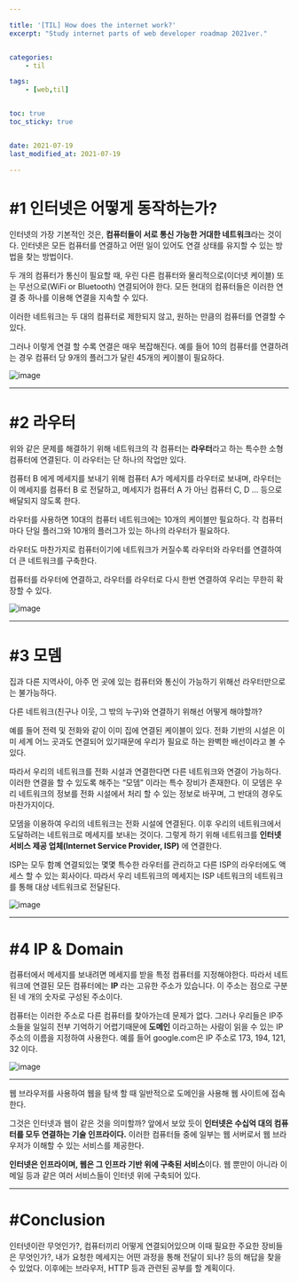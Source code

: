 ```yaml
---

title: '[TIL] How does the internet work?'
excerpt: "Study internet parts of web developer roadmap 2021ver."


categories:
    - til

tags:
    - [web,til]


toc: true
toc_sticky: true


date: 2021-07-19
last_modified_at: 2021-07-19

---
```


# #1 인터넷은 어떻게 동작하는가?

인터넷의 가장 기본적인 것은, **컴퓨터들이 서로 통신 가능한 거대한 네트워크**라는 것이다.
인터넷은 모든 컴퓨터를 연결하고 어떤 일이 있어도 연결 상태를 유지할 수 있는 방법을 찾는 방법이다.

두 개의 컴퓨터가 통신이 필요할 때, 우린 다른 컴퓨터와 물리적으로(이더넷 케이블) 또는 무선으로(WiFi or Bluetooth) 연결되어야 한다. 모든 현대의 컴퓨터들은 이러한 연결 중 하나를 이용해 연결을 지속할 수 있다.

이러한 네트워크는 두 대의 컴퓨터로 제한되지 않고, 원하는 만큼의 컴퓨터를 연결할 수 있다.

그러나 이렇게 연결 할 수록 연결은 매우 복잡해진다. 예를 들어 10의 컴퓨터를 연결하려는 경우 컴퓨터 당 9개의 플러그가 달린 45개의 케이블이 필요하다.

![image](https://mdn.mozillademos.org/files/8443/internet-schema-2.png)

---

# #2 라우터

위와 같은 문제를 해결하기 위해 네트워크의 각 컴퓨터는 **라우터**라고 하는 특수한 소형 컴퓨터에 연결된다. 이 라우터는 단 하나의 작업만 있다.

컴퓨터 B 에게 메세지를 보내기 위해 컴퓨터 A가 메세지를 라우터로 보내며, 라우터는 이 메세지를 컴퓨터 B 로 전달하고, 메세지가 컴퓨터 A 가 아닌 컴퓨터 C, D … 등으로 배달되지 않도록 한다.

라우터를 사용하면 10대의 컴퓨터 네트워크에는 10개의 케이블만 필요하다. 각 컴퓨터마다 단일 플러그와 10개의 플러그가 있는 하나의 라우터가 필요하다.

라우터도 마찬가지로 컴퓨터이기에 네트워크가 커질수록 라우터와 라우터를 연결하여 더 큰 네트워크를 구축한다.

컴퓨터를 라우터에 연결하고, 라우터를 라우터로 다시 한번 연결하여 우리는 무한히 확장할 수 있다.


![image](https://mdn.mozillademos.org/files/8445/internet-schema-3.png)

---

# #3 모뎀

집과 다른 지역사이, 아주 먼 곳에 있는 컴퓨터와 통신이 가능하기 위해선 라우터만으로는 불가능하다. 

다른 네트워크(친구나 이웃, 그 밖의 누구)와 연결하기 위해선 어떻게 해야할까?

예를 들어 전력 및 전화와 같이 이미 집에 연결된 케이블이 있다. 전화 기반의 시설은 이미 세계 어느 곳과도 연결되어 있기때문에 우리가 필요로 하는 완벽한 배선이라고 볼 수 있다.

따라서 우리의 네트워크를 전화 시설과 연결한다면 다른 네트워크와 연결이 가능하다. 이러한 연결을 할 수 있도록 해주는 “모뎀” 이라는 특수 장비가 존재한다. 이 모뎀은 우리 네트워크의 정보를 전화 시설에서 처리 할 수 있는 정보로 바꾸며, 그 반대의 경우도 마찬가지이다.

모뎀을 이용하여 우리의 네트워크는 전화 시설에 연결된다. 이후 우리의 네트워크에서 도달하려는 네트워크로 메세지를 보내는 것이다. 그렇게 하기 위해 네트워크를 **인터넷 서비스 제공 업체(Internet Service Provider, ISP)** 에 연결한다.

ISP는 모두 함꼐 연결되있는 몇몇 특수한 라우터를 관리하고 다른 ISP의 라우터에도 액세스 할 수 있는 회사이다. 따라서 우리 네트워크의 메세지는 ISP 네트워크의 네트워크를 통해 대상 네트워크로 전달된다. 

![image](https://mdn.mozillademos.org/files/8453/internet-schema-7.png)

---

# #4 IP & Domain

컴퓨터에서 메세지를 보내려면 메세지를 받을 특정 컴퓨터를 지정해야한다. 따라서 네트워크에 연결된 모든 컴퓨터에는 **IP** 라는 고유한 주소가 있습니다. 이 주소는 점으로 구분 된 네 개의 숫자로 구성된 주소이다. 

컴퓨터는 이러한 주소로 다른 컴퓨터를 찾아가는데 문제가 없다. 그러나 우리들은 IP주소들을 일일히 전부 기억하기 어렵기때문에 **도메인** 이라고하는 사람이 읽을 수 있는 IP 주소의 이름을 지정하여 사용한다. 예를 들어 google.com은 IP 주소로 173, 194, 121, 32 이다.

![image](https://mdn.mozillademos.org/files/8405/dns-ip.png)

---

웹 브라우저를 사용하여 웹을 탐색 할 때 일반적으로 도메인을 사용해 웹 사이트에 접속한다. 

그것은 인터넷과 웹이 같은 것을 의미할까? 앞에서 보았 듯이 **인터넷은 수십억 대의 컴퓨터를 모두 연결하는 기술 인프라이다.** 이러한 컴퓨터들 중에 일부는 웹 서버로서 웹 브라우저가 이해할 수 있는 서비스를 제공한다. 

**인터넷은 인프라이며, 웹은 그 인프라 기반 위에 구축된 서비스**이다. 웹 뿐만이 아니라 이메일 등과 같은 여러 서비스들이 인터넷 위에 구축되어 있다.

---

# #Conclusion

인터넷이란 무엇인가?, 컴퓨터끼리 어떻게 연결되어있으며 이때 필요한 주요한 장비들은 무엇인가?, 내가 요청한 메세지는 어떤 과정을 통해 전달이 되나? 등의 해답을 찾을 수 있었다. 이후에는 브라우저, HTTP 등과 관련된 공부를 할 계획이다.




